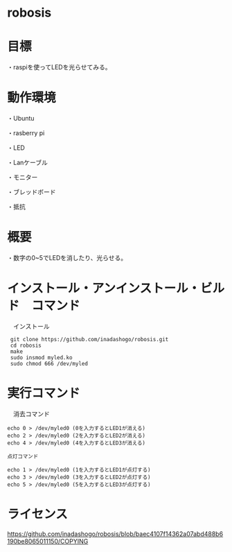 # robosis
# 目標
   ・raspiを使ってLEDを光らせてみる。
# 動作環境 
   
   ・Ubuntu
   
   ・rasberry pi
   
   ・LED
   
   ・Lanケーブル
   
   ・モニター
   
   ・ブレッドボード
   
   ・抵抗
# 概要
   ・数字の0~5でLEDを消したり、光らせる。
# インストール・アンインストール・ビルド　コマンド
　インストール
     
     git clone https://github.com/inadashogo/robosis.git
     cd robosis
     make
     sudo insmod myled.ko
     sudo chmod 666 /dev/myled
     
# 実行コマンド

　消去コマンド
  
    echo 0 > /dev/myled0 (0を入力するとLED1が消える)
    echo 2 > /dev/myled0 (2を入力するとLED2が消える)
    echo 4 > /dev/myled0 (4を入力するとLED3が消える)
    
    点灯コマンド
    
    echo 1 > /dev/myled0 (1を入力するとLED1が点灯する)
    echo 3 > /dev/myled0 (3を入力するとLED2が点灯する)
    echo 5 > /dev/myled0 (5を入力するとLED3が点灯する)
 # ライセンス
 
 https://github.com/inadashogo/robosis/blob/baec4107f14362a07abd488b6190be8065011150/COPYING




